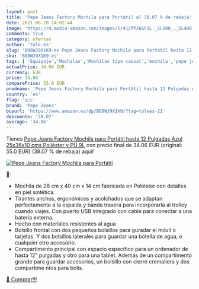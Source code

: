 ```yaml
---
layout: post
title: 'Pepe Jeans Factory Mochila para Portátil al 38.07 % de rebaja'
date: 2021-06-28 14:02:44
image: 'https://m.media-amazon.com/images/I/412fPJ6GF1L._SL500_._SL400_.jpg'
comments: true
category: ofertas
author: 'tole.es'
slug: 'B08WJ9X1K9-es Pepe Jeans Factory Mochila para Portátil hasta 12 Pulgadas...'
sku: 'B08WJ9X1K9-es'
tags: [ 'Equipaje','Mochilas','Mochilas tipo casual','mochila','pepe jeans', ]
actualPrice: 34.06 EUR
currency: EUR
price: 34.06
comparePrice: 55.0 EUR
prodname: 'Pepe Jeans Factory Mochila para Portátil hasta 12 Pulgadas Azul 25x36x10 cms Poliéster y PU 9L'
country: 'es'
flag: '🇪🇸'
brand: 'Pepe Jeans'
buyurl: 'https://www.amazon.es/dp/B08WJ9X1K9/?tag=tolees-21'
descuento: '38.07'
average: '34.06'
---
```


Tienes [Pepe Jeans Factory Mochila para Portátil hasta 12 Pulgadas Azul 25x36x10 cms Poliéster y PU 9L](https://www.amazon.es/dp/B08WJ9X1K9/?tag=tolees-21) con precio final de  34.06 EUR (original: 55.0 EUR) (38.07 %  de rebaja) aqui!

[![Pepe Jeans Factory Mochila para Portátil](https://m.media-amazon.com/images/I/412fPJ6GF1L._SL500_._SL400_.jpg)](https://www.amazon.es/dp/B08WJ9X1K9/?tag=tolees-21)

🔎:

- Mochila de 28 cm x 40 cm x 14 cm fabricada en Poliéster con detalles en piel sintética.
- Tirantes anchos, ergonómicos y acolchados que se adaptan perfectamente a la espalda y banda trasera para incorporarla al trolley cuando viajes. Con puerto USB integrado con cable para conectar a una batería externa.
- Hecho con materiales resistentes al agua
- Bolsillo frontal con dos pequeños bolsillos para guradar el móvil o tarjetas. Y dos bolsillos laterales para guardar una botella de agua, o cualquier otro accesorio.
- Compartimento principal con espacio específico para un ordenador de hasta 12" pulgadas y otro para una tablet. Además de un compartimento grande para guardar accesorios, un bolsillo con cierre cremallera y dos compartime ntos para bolis.

[🛒 Comprar!!!](https://www.amazon.es/dp/B08WJ9X1K9/?tag=tolees-21)
